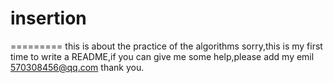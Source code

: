 # insertion
=========
this is about the practice of the algorithms 
sorry,this is my first time to write a README,if you can give me some help,please add my emil 570308456@qq.com
thank you.
